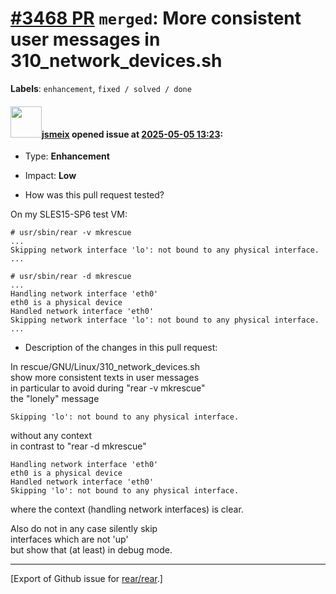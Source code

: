 # [\#3468 PR](https://github.com/rear/rear/pull/3468) `merged`: More consistent user messages in 310\_network\_devices.sh

**Labels**: `enhancement`, `fixed / solved / done`

#### <img src="https://avatars.githubusercontent.com/u/1788608?u=925fc54e2ce01551392622446ece427f51e2f0ce&v=4" width="50">[jsmeix](https://github.com/jsmeix) opened issue at [2025-05-05 13:23](https://github.com/rear/rear/pull/3468):

-   Type: **Enhancement**

-   Impact: **Low**

-   How was this pull request tested?

On my SLES15-SP6 test VM:

    # usr/sbin/rear -v mkrescue
    ...
    Skipping network interface 'lo': not bound to any physical interface.
    ...

    # usr/sbin/rear -d mkrescue
    ...
    Handling network interface 'eth0'
    eth0 is a physical device
    Handled network interface 'eth0'
    Skipping network interface 'lo': not bound to any physical interface.
    ...

-   Description of the changes in this pull request:

In rescue/GNU/Linux/310\_network\_devices.sh  
show more consistent texts in user messages  
in particular to avoid during "rear -v mkrescue"  
the "lonely" message

    Skipping 'lo': not bound to any physical interface.

without any context  
in contrast to "rear -d mkrescue"

    Handling network interface 'eth0'
    eth0 is a physical device
    Handled network interface 'eth0'
    Skipping 'lo': not bound to any physical interface.

where the context (handling network interfaces) is clear.

Also do not in any case silently skip  
interfaces which are not 'up'  
but show that (at least) in debug mode.

------------------------------------------------------------------------

\[Export of Github issue for
[rear/rear](https://github.com/rear/rear).\]
